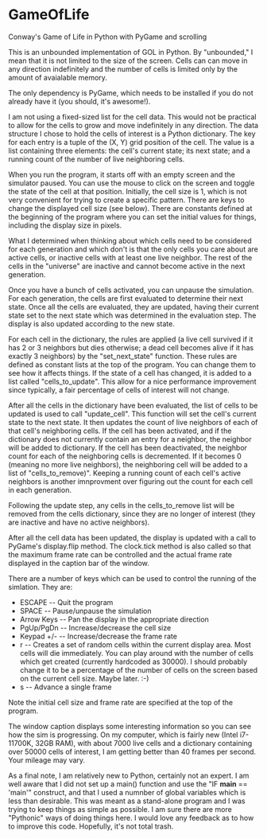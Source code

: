# GameOfLife
Conway's Game of Life in Python with PyGame and scrolling

This is an unbounded implementation of GOL in Python. By "unbounded," I mean that it is not limited to the size of the screen. Cells can can move in any direction indefinitely and the number of cells is limited only by the amount of avaialable memory.

The only dependency is PyGame, which needs to be installed if you do not already have it (you should, it's awesome!).

I am not using a fixed-sized list for the cell data. This would not be practical to allow for the cells to grow and move indefinitely in any direction. The data structure I chose to hold the cells of interest is a Python dictionary. The key for each entry is a tuple of the (X, Y) grid position of the cell. The value is a list containing three elements: the cell's current state; its next state; and a running count of the number of live neighboring cells.

When you run the program, it starts off with an empty screen and the simulator paused. You can use the mouse to click on the screen and toggle the state of the cell at that position. Initially, the cell size is 1, which is not very convenient for trying to create a specific pattern. There are keys to change the displayed cell size (see below). There are constants defined at the beginning of the program where you can set the initial values for things, including the display size in pixels.

What I determined when thinking about which cells need to be considered for each generation and which don't is that the only cells you care about are active cells, or inactive cells with at least one live neighbor. The rest of the cells in the "universe" are inactive and cannot become active in the next generation.

Once you have a bunch of cells activated, you can unpause the simulation. For each generation, the cells are first evaluated to determine their next state. Once all the cells are evaluated, they are updated, having their current state set to the next state which was determined in the evaluation step. The display is also updated according to the new state.

For each cell in the dictionary, the rules are applied (a live cell survived if it has 2 or 3 neighbors but dies otherwise; a dead cell becomes alive if it has exactly 3 neighbors) by the "set_next_state" function. These rules are defined as constant lists at the top of the program. You can change them to see how it affects things. If the state of a cell has changed, it is added to a list called "cells_to_update". This allow for a nice performance improvement since typically, a fair percentage of cells of interest will not change.

After all the cells in the dictionary have been evaluated, the list of cells to be updated is used to call "update_cell". This function will set the cell's current state to the next state. It then updates the count of live neighbors of each of that cell's neighboring cells. If the cell has been activated, and if the dictionary does not currently contain an entry for a neighbor, the neighbor will be added to dictionary. If the cell has been deactivated, the neighbor count for each of the neighboring cells is decremented. If it becomes 0 (meaning no more live neighbors), the neighboring cell will be added to a list of "cells_to_remove)". Keeping a running count of each cell's active neighbors is another imnprovment over figuring out the count for each cell in each generation.

Following the update step, any cells in the cells_to_remove list will be removed from the cells dictionary, since they are no longer of interest (they are inactive and have no active neighbors).

After all the cell data has been updated, the display is updated with a call to PyGame's display.flip method. The clock.tick method is also called so that the maximum frame rate can be controlled and the actual frame rate displayed in the caption bar of the window.

There are a number of keys which can be used to control the running of the simlation. They are:
* ESCAPE -- Quit the program
* SPACE -- Pause/unpause the simulation
* Arrow Keys -- Pan the display in the appropriate direction
* PgUp/PgDn -- Increase/decrease the cell size
* Keypad +/- -- Increase/decrease the frame rate
* r -- Creates a set of random cells within the current display area. Most cells will die immediately. You can play around with the number of cells which get created (currently hardcoded as 30000). I should probably change it to be a percentage of the number of cells on the screen based on the current cell size. Maybe later.  :-)
* s -- Advance a single frame

Note the initial cell size and frame rate are specified at the top of the program.

The window caption displays some interesting information so you can see how the sim is progressing. On my computer, which is fairly new (Intel i7-11700K, 32GB RAM), with about 7000 live cells and a dictionary containing over 50000 cells of interest, I am getting better than 40 frames per second. Your mileage may vary.

As a final note, I am relatively new to Python, certainly not an expert. I am well aware that I did not set up a main() function and use the "IF __main__ == 'main'" construct, and that I used a numnber of global variables which is less than desirable. This was meant as a stand-alone program and I was trying to keep things as simple as possible. I am sure there are more "Pythonic" ways of doing things here. I would love any feedback as to how to improve this code. Hopefully, it's not total trash.
